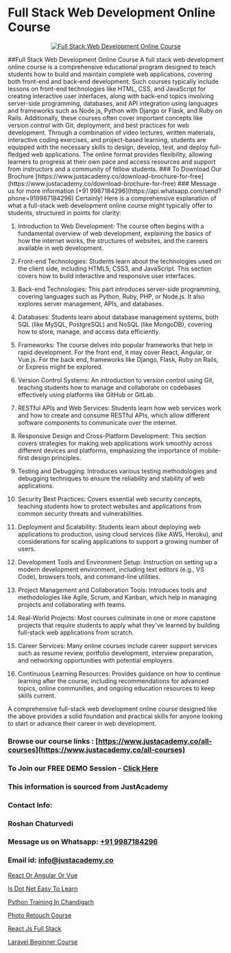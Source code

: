 # Full Stack Web Development Online Course

<p align="center">
  <a href="https://justacademy.co/program-detail/full-stack-web-development">
    <img src="https://justacademy.co/storage2/program_images/1704700371.webp" alt="Full Stack Web Development Online Course">
  </a>
</p>
##Full Stack Web Development Online Course
A full stack web development online course is a comprehensive educational program designed to teach students how to build and maintain complete web applications, covering both front-end and back-end development. Such courses typically include lessons on front-end technologies like HTML, CSS, and JavaScript for creating interactive user interfaces, along with back-end topics involving server-side programming, databases, and API integration using languages and frameworks such as Node.js, Python with Django or Flask, and Ruby on Rails. Additionally, these courses often cover important concepts like version control with Git, deployment, and best practices for web development. Through a combination of video lectures, written materials, interactive coding exercises, and project-based learning, students are equipped with the necessary skills to design, develop, test, and deploy full-fledged web applications. The online format provides flexibility, allowing learners to progress at their own pace and access resources and support from instructors and a community of fellow students.
### To Download Our Brochure [https://www.justacademy.co/download-brochure-for-free](https://www.justacademy.co/download-brochure-for-free)
### Message us for more information [+91 9987184296](https://api.whatsapp.com/send?phone=919987184296)
Certainly! Here is a comprehensive explanation of what a full-stack web development online course might typically offer to students, structured in points for clarity:

1) Introduction to Web Development: The course often begins with a fundamental overview of web development, explaining the basics of how the internet works, the structures of websites, and the careers available in web development.

2) Front-end Technologies: Students learn about the technologies used on the client side, including HTML5, CSS3, and JavaScript. This section covers how to build interactive and responsive user interfaces.

3) Back-end Technologies: This part introduces server-side programming, covering languages such as Python, Ruby, PHP, or Node.js. It also explores server management, APIs, and databases.

4) Databases: Students learn about database management systems, both SQL (like MySQL, PostgreSQL) and NoSQL (like MongoDB), covering how to store, manage, and access data efficiently.

5) Frameworks: The course delves into popular frameworks that help in rapid development. For the front end, it may cover React, Angular, or Vue.js. For the back end, frameworks like Django, Flask, Ruby on Rails, or Express might be explored.

6) Version Control Systems: An introduction to version control using Git, teaching students how to manage and collaborate on codebases effectively using platforms like GitHub or GitLab.

7) RESTful APIs and Web Services: Students learn how web services work and how to create and consume RESTful APIs, which allow different software components to communicate over the internet.

8) Responsive Design and Cross-Platform Development: This section covers strategies for making web applications work smoothly across different devices and platforms, emphasizing the importance of mobile-first design principles.

9) Testing and Debugging: Introduces various testing methodologies and debugging techniques to ensure the reliability and stability of web applications.

10) Security Best Practices: Covers essential web security concepts, teaching students how to protect websites and applications from common security threats and vulnerabilities.

11) Deployment and Scalability: Students learn about deploying web applications to production, using cloud services (like AWS, Heroku), and considerations for scaling applications to support a growing number of users.

12) Development Tools and Environment Setup: Instruction on setting up a modern development environment, including text editors (e.g., VS Code), browsers tools, and command-line utilities.

13) Project Management and Collaboration Tools: Introduces tools and methodologies like Agile, Scrum, and Kanban, which help in managing projects and collaborating with teams.

14) Real-World Projects: Most courses culminate in one or more capstone projects that require students to apply what they've learned by building full-stack web applications from scratch.

15) Career Services: Many online courses include career support services such as resume review, portfolio development, interview preparation, and networking opportunities with potential employers.

16) Continuous Learning Resources: Provides guidance on how to continue learning after the course, including recommendations for advanced topics, online communities, and ongoing education resources to keep skills current.

A comprehensive full-stack web development online course designed like the above provides a solid foundation and practical skills for anyone looking to start or advance their career in web development.

### Browse our course links : [https://www.justacademy.co/all-courses](https://www.justacademy.co/all-courses) 
### To Join our FREE DEMO Session - [Click Here](https://www.justacademy.co/register-for-course-demo)


### This information is sourced from JustAcademy
### Contact Info:
### Roshan Chaturvedi
### Message us on Whatsapp: [+91 9987184296](https://api.whatsapp.com/send?phone=919987184296)
### Email id: [info@justacademy.co](mailto:info@justacademy.co)
                
[React Or Angular Or Vue](https://www.linkedin.com/pulse/react-angular-vue-justacademy-pune-ka38c?trackingId=ZSSKKc61guWn7igd4p974Q%3D%3D&lipi=urn%3Ali%3Apage%3Ad_flagship3_company_admin%3BXS20KxDuR2OiZGdryJTcxQ%3D%3D)

[Is Dot Net Easy To Learn](https://www.linkedin.com/pulse/dot-net-easy-learn-justacademy-leicester-einpe?trackingId=H319jgY%2F6z1EcBM8gP66eA%3D%3D&lipi=urn%3Ali%3Apage%3Ad_flagship3_company_admin%3BPIc21Xd3RP6vIx4zw3ky%2FQ%3D%3D)

[Python Training In Chandigarh](https://medium.com/@ranemanish460/python-training-in-chandigarh-e2123a2e04c7)

[Photo Retouch Course](https://medium.com/@mistersumit961/photo-retouch-course-4ecc51a6fbf5)

[React Js Full Stack](https://justacademyin.github.io/justacademy/react-js-full-stack)

[Laravel Beginner Course](https://justacademyin.github.io/justacademy/laravel-beginner-course)

